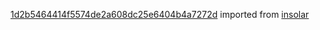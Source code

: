 [1d2b5464414f5574de2a608dc25e6404b4a7272d](https://github.com/insolar/insolar/commit/1d2b5464414f5574de2a608dc25e6404b4a7272d) imported from [insolar](https://github.com/insolar/insolar)
